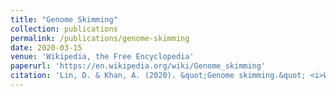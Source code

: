 ```yaml
---
title: "Genome Skimming"
collection: publications
permalink: /publications/genome-skimming
date: 2020-03-15
venue: 'Wikipedia, the Free Encyclopedia'
paperurl: 'https://en.wikipedia.org/wiki/Genome_skimming'
citation: 'Lin, D. & Khan, A. (2020). &quot;Genome skimming.&quot; <i>Wikipedia, The Free Encyclopedia.</i>'
---
```

